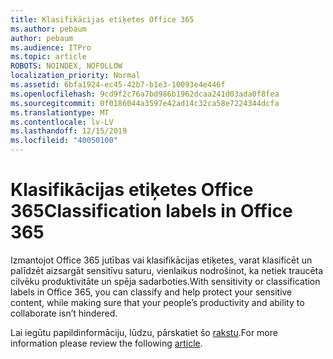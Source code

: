 ```yaml
---
title: Klasifikācijas etiķetes Office 365
ms.author: pebaum
author: pebaum
ms.audience: ITPro
ms.topic: article
ROBOTS: NOINDEX, NOFOLLOW
localization_priority: Normal
ms.assetid: 6bfa1924-ec45-42b7-b1e3-10093e4e446f
ms.openlocfilehash: 9cd9f2c76a7bd986b1962dcaa241d03ada0f8fea
ms.sourcegitcommit: 0f0186044a3597e42ad14c32ca58e7224344dcfa
ms.translationtype: MT
ms.contentlocale: lv-LV
ms.lasthandoff: 12/15/2019
ms.locfileid: "40050100"
---
```

# <a name="classification-labels-in-office-365"></a><span data-ttu-id="0cc53-102">Klasifikācijas etiķetes Office 365</span><span class="sxs-lookup"><span data-stu-id="0cc53-102">Classification labels in Office 365</span></span>

<span data-ttu-id="0cc53-103">Izmantojot Office 365 jutības vai klasifikācijas etiķetes, varat klasificēt un palīdzēt aizsargāt sensitīvu saturu, vienlaikus nodrošinot, ka netiek traucēta cilvēku produktivitāte un spēja sadarboties.</span><span class="sxs-lookup"><span data-stu-id="0cc53-103">With sensitivity or classification labels in Office 365, you can classify and help protect your sensitive content, while making sure that your people’s productivity and ability to collaborate isn’t hindered.</span></span>

<span data-ttu-id="0cc53-104">Lai iegūtu papildinformāciju, lūdzu, pārskatiet šo [rakstu](https://docs.microsoft.com/office365/securitycompliance/sensitivity-labels).</span><span class="sxs-lookup"><span data-stu-id="0cc53-104">For more information please review the following [article](https://docs.microsoft.com/office365/securitycompliance/sensitivity-labels).</span></span>
